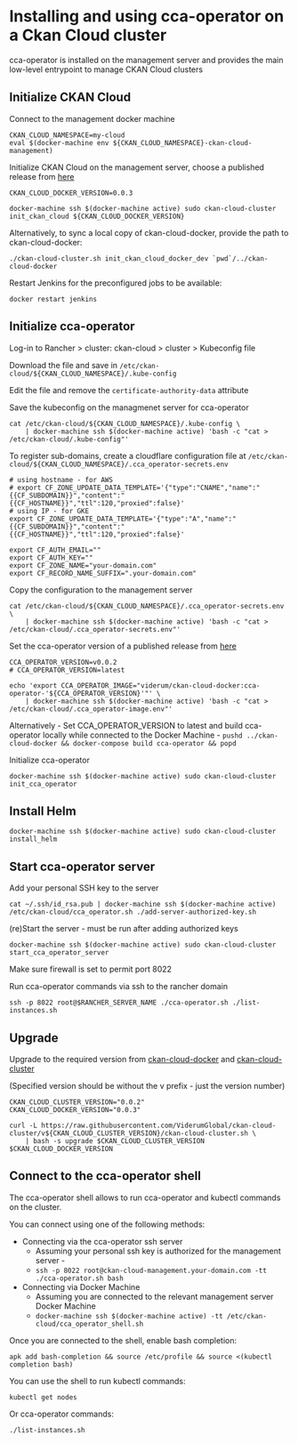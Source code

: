 # Installing and using cca-operator on a Ckan Cloud cluster

cca-operator is installed on the management server and provides the main low-level entrypoint to manage CKAN Cloud clusters

## Initialize CKAN Cloud

Connect to the management docker machine

```
CKAN_CLOUD_NAMESPACE=my-cloud
eval $(docker-machine env ${CKAN_CLOUD_NAMESPACE}-ckan-cloud-management)
```

Initialize CKAN Cloud on the management server, choose a published release from [here](https://github.com/ViderumGlobal/ckan-cloud-docker/releases)

```
CKAN_CLOUD_DOCKER_VERSION=0.0.3

docker-machine ssh $(docker-machine active) sudo ckan-cloud-cluster init_ckan_cloud ${CKAN_CLOUD_DOCKER_VERSION}
```

Alternatively, to sync a local copy of ckan-cloud-docker, provide the path to ckan-cloud-docker:

```
./ckan-cloud-cluster.sh init_ckan_cloud_docker_dev `pwd`/../ckan-cloud-docker
```

Restart Jenkins for the preconfigured jobs to be available:

```
docker restart jenkins
```

## Initialize cca-operator

Log-in to Rancher > cluster: ckan-cloud > cluster > Kubeconfig file

Download the file and save in `/etc/ckan-cloud/${CKAN_CLOUD_NAMESPACE}/.kube-config`

Edit the file and remove the `certificate-authority-data` attribute

Save the kubeconfig on the managmenet server for cca-operator

```
cat /etc/ckan-cloud/${CKAN_CLOUD_NAMESPACE}/.kube-config \
    | docker-machine ssh $(docker-machine active) 'bash -c "cat > /etc/ckan-cloud/.kube-config"'
```

To register sub-domains, create a cloudflare configuration file at `/etc/ckan-cloud/${CKAN_CLOUD_NAMESPACE}/.cca_operator-secrets.env`

```
# using hostname - for AWS
# export CF_ZONE_UPDATE_DATA_TEMPLATE='{"type":"CNAME","name":"{{CF_SUBDOMAIN}}","content":"{{CF_HOSTNAME}}","ttl":120,"proxied":false}'
# using IP - for GKE
export CF_ZONE_UPDATE_DATA_TEMPLATE='{"type":"A","name":"{{CF_SUBDOMAIN}}","content":"{{CF_HOSTNAME}}","ttl":120,"proxied":false}'

export CF_AUTH_EMAIL=""
export CF_AUTH_KEY=""
export CF_ZONE_NAME="your-domain.com"
export CF_RECORD_NAME_SUFFIX=".your-domain.com"
```

Copy the configuration to the management server

```
cat /etc/ckan-cloud/${CKAN_CLOUD_NAMESPACE}/.cca_operator-secrets.env \
    | docker-machine ssh $(docker-machine active) 'bash -c "cat > /etc/ckan-cloud/.cca_operator-secrets.env"'
```

Set the cca-operator version of a published release from [here](https://github.com/ViderumGlobal/ckan-cloud-docker/releases)

```
CCA_OPERATOR_VERSION=v0.0.2
# CCA_OPERATOR_VERSION=latest

echo 'export CCA_OPERATOR_IMAGE="viderum/ckan-cloud-docker:cca-operator-'${CCA_OPERATOR_VERSION}'"' \
    | docker-machine ssh $(docker-machine active) 'bash -c "cat > /etc/ckan-cloud/.cca_operator-image.env"'
```

Alternatively - Set CCA_OPERATOR_VERSION to latest and build cca-operator locally while connected to the Docker Machine - `pushd ../ckan-cloud-docker && docker-compose build cca-operator && popd`

Initialize cca-operator

```
docker-machine ssh $(docker-machine active) sudo ckan-cloud-cluster init_cca_operator
```

## Install Helm

```
docker-machine ssh $(docker-machine active) sudo ckan-cloud-cluster install_helm
```

## Start cca-operator server

Add your personal SSH key to the server

```
cat ~/.ssh/id_rsa.pub | docker-machine ssh $(docker-machine active) /etc/ckan-cloud/cca_operator.sh ./add-server-authorized-key.sh
```

(re)Start the server - must be run after adding authorized keys

```
docker-machine ssh $(docker-machine active) sudo ckan-cloud-cluster start_cca_operator_server
```

Make sure firewall is set to permit port 8022

Run cca-operator commands via ssh to the rancher domain

```
ssh -p 8022 root@$RANCHER_SERVER_NAME ./cca-operator.sh ./list-instances.sh
```

## Upgrade

Upgrade to the required version from [ckan-cloud-docker](https://github.com/ViderumGlobal/ckan-cloud-docker/releases) and [ckan-cloud-cluster](https://github.com/ViderumGlobal/ckan-cloud-cluster/releases)

(Specified version should be without the v prefix - just the version number)

```
CKAN_CLOUD_CLUSTER_VERSION="0.0.2"
CKAN_CLOUD_DOCKER_VERSION="0.0.3"

curl -L https://raw.githubusercontent.com/ViderumGlobal/ckan-cloud-cluster/v${CKAN_CLOUD_CLUSTER_VERSION}/ckan-cloud-cluster.sh \
    | bash -s upgrade $CKAN_CLOUD_CLUSTER_VERSION $CKAN_CLOUD_DOCKER_VERSION
```

## Connect to the cca-operator shell

The cca-operator shell allows to run cca-operator and kubectl commands on the cluster.

You can connect using one of the following methods:

* Connecting via the cca-operator ssh server
  * Assuming your personal ssh key is authorized for the management server -
  * `ssh -p 8022 root@ckan-cloud-management.your-domain.com -tt ./cca-operator.sh bash`
* Connecting via Docker Machine
  * Assuming you are connected to the relevant management server Docker Machine
  * `docker-machine ssh $(docker-machine active) -tt /etc/ckan-cloud/cca_operator_shell.sh`

Once you are connected to the shell, enable bash completion:

```
apk add bash-completion && source /etc/profile && source <(kubectl completion bash)
```

You can use the shell to run kubectl commands:

```
kubectl get nodes
```

Or cca-operator commands:

```
./list-instances.sh
```
